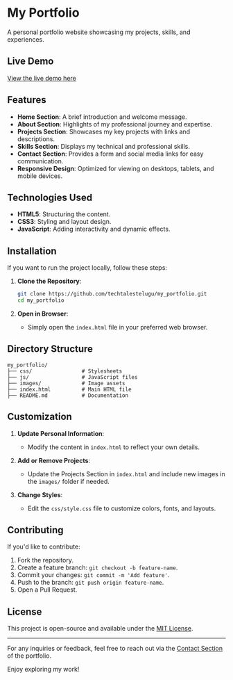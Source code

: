 # My Portfolio

A personal portfolio website showcasing my projects, skills, and experiences.

## Live Demo

[View the live demo here](https://techtalestelugu.github.io/my_portfolio/)

## Features

- **Home Section**: A brief introduction and welcome message.
- **About Section**: Highlights of my professional journey and expertise.
- **Projects Section**: Showcases my key projects with links and descriptions.
- **Skills Section**: Displays my technical and professional skills.
- **Contact Section**: Provides a form and social media links for easy communication.
- **Responsive Design**: Optimized for viewing on desktops, tablets, and mobile devices.

## Technologies Used

- **HTML5**: Structuring the content.
- **CSS3**: Styling and layout design.
- **JavaScript**: Adding interactivity and dynamic effects.

## Installation

If you want to run the project locally, follow these steps:

1. **Clone the Repository**:
   ```bash
   git clone https://github.com/techtalestelugu/my_portfolio.git
   cd my_portfolio
   ```

2. **Open in Browser**:
   - Simply open the `index.html` file in your preferred web browser.

## Directory Structure

```
my_portfolio/
├── css/                # Stylesheets
├── js/                 # JavaScript files
├── images/             # Image assets
├── index.html          # Main HTML file
├── README.md           # Documentation
```

## Customization

1. **Update Personal Information**:
   - Modify the content in `index.html` to reflect your own details.

2. **Add or Remove Projects**:
   - Update the Projects Section in `index.html` and include new images in the `images/` folder if needed.

3. **Change Styles**:
   - Edit the `css/style.css` file to customize colors, fonts, and layouts.

## Contributing

If you'd like to contribute:

1. Fork the repository.
2. Create a feature branch: `git checkout -b feature-name`.
3. Commit your changes: `git commit -m 'Add feature'`.
4. Push to the branch: `git push origin feature-name`.
5. Open a Pull Request.

## License

This project is open-source and available under the [MIT License](LICENSE).

---

For any inquiries or feedback, feel free to reach out via the [Contact Section](https://techtalestelugu.github.io/my_portfolio/#contact) of the portfolio.

Enjoy exploring my work!
